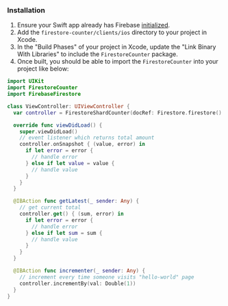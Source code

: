 ### Installation

1. Ensure your Swift app already has Firebase [initialized](https://firebase.google.com/docs/ios/setup). 
2. Add the `firestore-counter/clients/ios` directory to your project in Xcode.
3. In the "Build Phases" of your project in Xcode, update the "Link Binary With Libraries" to include the `FirestoreCounter` package. 
4. Once built, you should be able to import the `FirestoreCounter` into your project like below:

```swift
import UIKit
import FirestoreCounter
import FirebaseFirestore

class ViewController: UIViewController {
  var controller = FirestoreShardCounter(docRef: Firestore.firestore().collection("pages").document("hello-world"), field: "visits")

  override func viewDidLoad() {
    super.viewDidLoad()
    // event listener which returns total amount
    controller.onSnapshot { (value, error) in
      if let error = error {
        // handle error
      } else if let value = value {
        // handle value
      }
    }
  }

  @IBAction func getLatest(_ sender: Any) {
    // get current total
    controller.get() { (sum, error) in
      if let error = error {
        // handle error
      } else if let sum = sum {
        // handle value
      }
    }
  }

  @IBAction func incrementer(_ sender: Any) {
    // increment every time someone visits "hello-world" page
    controller.incrementBy(val: Double(1))
  }
}

```
